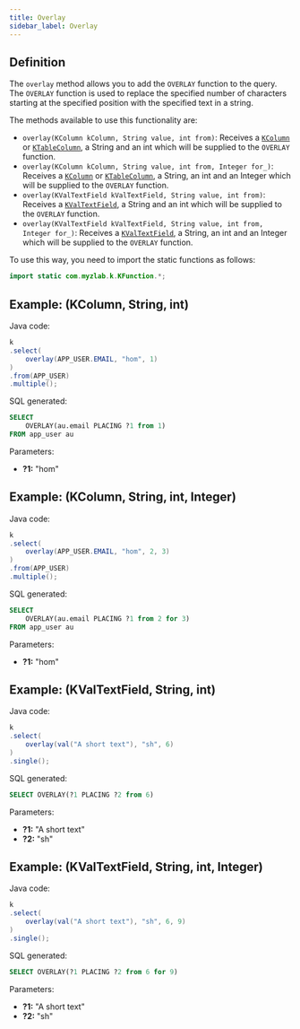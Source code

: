 ```yaml
---
title: Overlay
sidebar_label: Overlay
---
```


## Definition

The `overlay` method allows you to add the `OVERLAY` function to the query. The `OVERLAY` function is used to replace the specified number of characters starting at the specified position with the specified text in a string.

The methods available to use this functionality are:

- `overlay(KColumn kColumn, String value, int from)`: Receives a [`KColumn`](/docs/misc/select-list-values#2-kcolumn) or [`KTableColumn`](/docs/misc/select-list-values#1-ktablecolumn), a String and an int which will be supplied to the `OVERLAY` function.
- `overlay(KColumn kColumn, String value, int from, Integer for_)`: Receives a [`KColumn`](/docs/misc/select-list-values#2-kcolumn) or [`KTableColumn`](/docs/misc/select-list-values#1-ktablecolumn), a String, an int and an Integer which will be supplied to the `OVERLAY` function.
- `overlay(KValTextField kValTextField, String value, int from)`: Receives a [`KValTextField`](/docs/misc/select-list-values#3-values), a String and an int which will be supplied to the `OVERLAY` function.
- `overlay(KValTextField kValTextField, String value, int from, Integer for_)`: Receives a [`KValTextField`](/docs/misc/select-list-values#3-values), a String, an int and an Integer which will be supplied to the `OVERLAY` function.

To use this way, you need to import the static functions as follows:

```java
import static com.myzlab.k.KFunction.*;
```

## Example: (KColumn, String, int)

Java code:

```java
k
.select(
    overlay(APP_USER.EMAIL, "hom", 1)
)
.from(APP_USER)
.multiple();
```

SQL generated:

```sql
SELECT 
    OVERLAY(au.email PLACING ?1 from 1)
FROM app_user au
```

Parameters:

- **?1:** "hom"

## Example: (KColumn, String, int, Integer)

Java code:

```java
k
.select(
    overlay(APP_USER.EMAIL, "hom", 2, 3)
)
.from(APP_USER)
.multiple();
```

SQL generated:

```sql
SELECT 
    OVERLAY(au.email PLACING ?1 from 2 for 3)
FROM app_user au
```

Parameters:

- **?1:** "hom"

## Example: (KValTextField, String, int)

Java code:

```java
k
.select(
    overlay(val("A short text"), "sh", 6)
)
.single();
```

SQL generated:

```sql
SELECT OVERLAY(?1 PLACING ?2 from 6)
```

Parameters:

- **?1:** "A short text"
- **?2:** "sh"

## Example: (KValTextField, String, int, Integer)

Java code:

```java
k
.select(
    overlay(val("A short text"), "sh", 6, 9)
)
.single();
```

SQL generated:

```sql
SELECT OVERLAY(?1 PLACING ?2 from 6 for 9)
```

Parameters:

- **?1:** "A short text"
- **?2:** "sh"